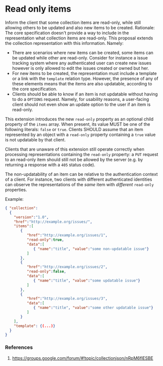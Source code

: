 # Read only items

Inform the client that some collection items are read-only, while still allowing others to be updated and also new items to be created.
Rationale:
The core specification doesn't provide a way to include in the representation what collection items are read-only. This proposal extends the collection representation with this information.
Namely:
 * There are scenarios where new items can be created, some items can be updated while other are read-only. Consider for instance a issue tracking system where any authenticated user can create new issues however is only allowed to edit the issues created or owned but her.
 * For new items to be created, the representation must include a template or a link with the `template` relation type. However, the presence of any of these elements means that the items are also updatable, according to the core specification.
 * Clients should be able to know if an item is not updatable without having to do a `OPTIONS` request. Namely, for usability reasons, a user-facing client should not even show an update option to the user if an item is read-only. 

This extension introduces the new `read-only` property as an optional child property of the `items` array. When present, its value MUST be one of the following literals: `false` or `true`.
Clients SHOULD assume that an item represented by an object with a `read-only` property containing a `true` value is not updatable by that client.

Clients that are unaware of this extension still operate correctly when processing representations containing the `read-only` property: a `PUT` request to an read-only item should still not be allowed by the server (e.g. by returning a response with a `405` status code).

The non-updatability of an item can be relative to the authentication context of a client. For instance, two clients with different authenticated identities can observe the representations of the _same_ item with _different_ `read-only` properties.

Example:

```json
{ "collection":
  {
    "version":"1.0",
    "href":"http://example.org/issues/",  
    "items":[
       {
          "href":"http://example.org/issues/1",
          "read-only":true,
          "data":[
             { "name":"title", "value":"some non-updatable issue"}
          ]             
       },
       {
          "href":"http://example.org/issues/2",
          "read-only":false,
          "data":[
             { "name":"title", "value":"some updatable issue"}
          ]             
       },
       {
          "href":"http://example.org/issues/3",          
          "data":[
             { "name":"title", "value":"some other updatable issue"}
          ]             
       }
    ],
    "template": {(...)}
  }
}
```

### References
1. https://groups.google.com/forum/#!topic/collectionjson/nRpM6flESBE

